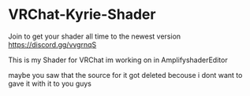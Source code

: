 # VRChat-Kyrie-Shader


Join to get your shader all time to the newest version
https://discord.gg/vvgrnqS


This is my Shader for VRChat im working on in AmplifyshaderEditor


maybe you saw that the source for it got deleted becouse i dont want to 
gave it with it to you guys
